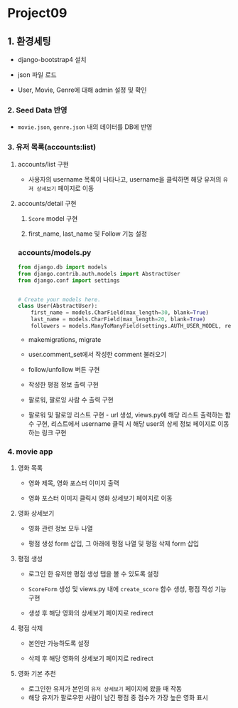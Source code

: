 # Project09

## 1. 환경세팅

- django-bootstrap4 설치

- json 파일 로드

- User, Movie, Genre에 대해 admin 설정 및 확인



### 2. Seed Data 반영

- `movie.json`, `genre.json` 내의 데이터를 DB에 반영



### 3. 유저 목록(accounts:list)

1. accounts/list 구현

   - 사용자의 username 목록이 나타나고, username을 클릭하면 해당 유저의 `유저 상세보기` 페이지로 이동

2. accounts/detail 구현

   1) `Score` model 구현

   2) first_name, last_name 및 Follow 기능 설정

   ### accounts/models.py

   ```python
   from django.db import models
   from django.contrib.auth.models import AbstractUser
   from django.conf import settings
   
   
   # Create your models here.
   class User(AbstractUser):
       first_name = models.CharField(max_length=30, blank=True)
       last_name = models.CharField(max_length=20, blank=True)
       followers = models.ManyToManyField(settings.AUTH_USER_MODEL, related_name='followings')
   ```

   - makemigrations, migrate

   - user.comment_set에서 작성한 comment 불러오기

   - follow/unfollow 버튼 구현

   - 작성한 평점 정보 출력 구현

   - 팔로워, 팔로잉 사람 수 출력 구현

   - 팔로워 및 팔로잉 리스트 구현 - url 생성, views.py에 해당 리스트 출력하는 함수 구현, 리스트에서 username 클릭 시 해당 user의 상세 정보 페이지로 이동하는 링크 구현



### 4. movie app

1. 영화 목록

   - 영화 제목, 영화 포스터 이미지 출력

   - 영화 포스터 이미지 클릭시 영화 상세보기 페이지로 이동

2. 영화 상세보기

   - 영화 관련 정보 모두 나열

   - 평점 생성 form 삽입, 그 아래에 평점 나열 및 평점 삭제 form 삽입

3. 평점 생성

   - 로그인 한 유저만 평점 생성 탭을 볼 수 있도록 설정

   - `ScoreForm` 생성 및 views.py 내에 `create_score` 함수 생성, 평점 작성 기능 구현

   - 생성 후 해당 영화의 상세보기 페이지로 redirect

4. 평점 삭제

   - 본인만 가능하도록 설정

   - 삭제 후 해당 영화의 상세보기 페이지로 redirect

5. 영화 기본 추천

   - 로그인한 유저가 본인의 `유저 상세보기` 페이지에 왔을 때 작동
   - 해당 유저가 팔로우한 사람이 남긴 평점 중 점수가 가장 높은 영화 표시


